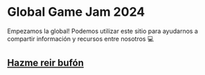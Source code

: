 # Global Game Jam 2024

Empezamos la global! Podemos utilizar este sitio para ayudarnos a compartir información y recursos entre nosotros 💻

## [Hazme reir bufón](/hazme_reir_bufon)

